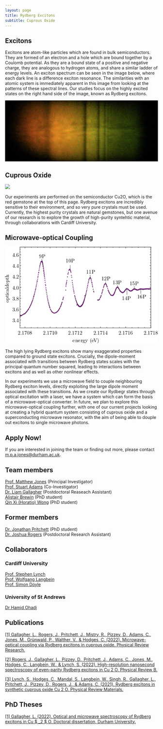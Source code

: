 ```yaml
---
layout: page
title: Rydberg Excitons
subtitle: Cuprous Oxide
---
```

## Excitons
Excitons are atom-like particles which are found in bulk semiconductors. They are formed of an electron and a hole which are bound together by a Coulomb potential. As they are a bound state of a positive and negative charge, they are analogous to hydrogen atoms, and share a similar ladder of energy levels. An exciton spectrum can be seen in the image below, where each dark line is a difference exciton resonance. The similarities with an atomic system is immediately apparent in this image from looking at the patterns of these spectral lines. Our studies focus on the highly excited states on the right hand side of the image, known as Rydberg excitons.

![](excitons/img/spec.png)

## Cuprous Oxide
![](excitons/img/stone.png)

Our experiments are performed on the semiconductor Cu2O, which is the red gemstone at the top of this page. Rydberg excitons are incredibly sensitive to their environment, and so very pure crystals must be used. Currently, the highest purity crystals are natural gemstones, but one avenue of our research is to explore the growth of high-purity syntehtic material, through collaborations with Cardiff University. 

## Microwave-optical Coupling 
![](excitons/img/absorptionspec.png) 

The high lying Rydberg excitons show many exaggerated properties compared to ground state excitons. Crucially, the dipole-moment associated with transitions between Rydberg states scales with the principal quantum number squared, leading to interactions between excitons and as well as other nonlinear effects. 

In our experiments we use a microwave field to couple neighbouring Rydberg exciton levels, directly exploiting the large dipole moment associated with these transitions. As we create our Rydbegr states through optical excitation with a laser, we have a system which can form the basis of a microwave-optical converter. In future, we plan to explore this microwave-optical coupling further, with one of our current projects looking at creating a hybrid quantum system consisting of cuprous oxide and a superconducting microwave resonator, with the aim of being able to douple out excitons to single microwave photons. 



## Apply Now!
If you are interested in joining the team or finding out more, please contact m.p.a.jones@durham.ac.uk.

## Team members 
[Prof. Matthew Jones](https://www.durham.ac.uk/staff/m-p-a-jones/) (Principal Investigator) <br>
[Prof. Stuart Adams](https://www.durham.ac.uk/staff/c-s-adams/) (Co-Investigator) <br>
[Dr. Liam Gallagher](https://www.durham.ac.uk/staff/liam-a-gallagher/) (Postdoctoral Reaseach Assistant) <br>
[Alistair Brewin](https://www.durham.ac.uk/staff/alistair-brewin/) (PhD student) <br>
[Qin Xi (Horatio) Wong](https://www.durham.ac.uk/staff/qin-x-wong/) (PhD student) 
## Former members 
[Dr. Jonathan Pritchett](https://www.durham.ac.uk/staff/jonathan-pritchett/) (PhD student) <br>
[Dr. Joshua Rogers](https://figshare.manchester.ac.uk/authors/Joshua_Rogers/12843404) (Postdoctoral Research Assistant)

## Collaborators
### Cardiff University
[Prof. Stephen Lynch](https://profiles.cardiff.ac.uk/staff/lynchsa) <br>
[Prof. Wolfgang Langbein](https://profiles.cardiff.ac.uk/staff/langbeinww) <br>
[Prof. Simon Doyle](https://profiles.cardiff.ac.uk/staff/doylesm) 

### University of St Andrews
[Dr Hamid Ohadi](https://www.st-andrews.ac.uk/physics-astronomy/people/ho35/)

## Publications
[[1] Gallagher, L., Rogers, J., Pritchett, J., Mistry, R., Pizzey, D., Adams, C., Jones, M., Grünwald, P., Walther, V., & Hodges, C. (2022). Microwave-optical coupling via Rydberg excitons in cuprous oxide. Physical Review Research.](https://journals.aps.org/prresearch/pdf/10.1103/PhysRevResearch.4.013031) <br>

[[2] Rogers, J., Gallagher, L., Pizzey, D., Pritchett, J., Adams, C., Jones, M., Hodges, C., Langbein, W., & Lynch, S. (2022). High-resolution nanosecond spectroscopy of even-parity Rydberg excitons in Cu 2 O. Physical Review B.](https://journals.aps.org/prb/pdf/10.1103/PhysRevB.105.115206) <br>

[[3] Lynch, S., Hodges, C., Mandal, S., Langbein, W., Singh, R., Gallagher, L., Pritchett, J., Pizzey, D., Rogers, J., & Adams, C. (2021). Rydberg excitons in synthetic cuprous oxide Cu 2 O. Physical Review Materials.](https://journals.aps.org/prmaterials/pdf/10.1103/PhysRevMaterials.5.084602)

## PhD Theses
[[1] Gallagher, L. (2022). Optical and microwave spectroscopy of Rydberg excitons in Cu $ _2 $ O. Doctoral dissertation, Durham University.](http://etheses.dur.ac.uk/14296/1/Gallagher000720653_corrected.pdf)
